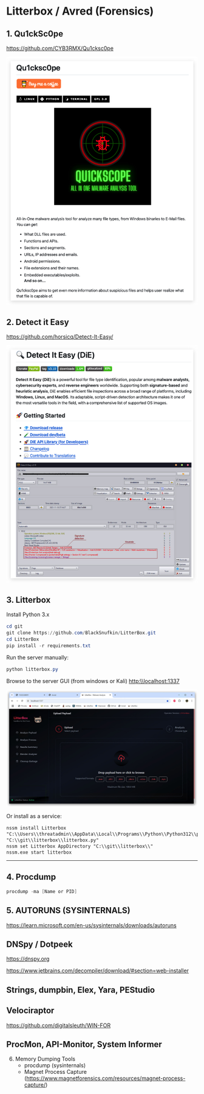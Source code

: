 # Litterbox / Avred (Forensics)

## 1. Qu1ckSc0pe
<https://github.com/CYB3RMX/Qu1cksc0pe>

![image](./images/litter_quick.jpg)

## 2. Detect it Easy

<https://github.com/horsicq/Detect-It-Easy/>

![image](./images/litter_DIE.jpg)

## 3. Litterbox

Install Python 3.x

```powershell
cd git
git clone https://github.com/BlackSnufkin/LitterBox.git
cd LitterBox
pip install -r requirements.txt
```

Run the server manually:

```powershell
python litterbox.py
```
Browse to the server GUI (from windows or Kali)
<http:\\localhost:1337>

![image](./images/litterbox.jpg)

Or install as a service:

```
nssm install Litterbox "C:\\Users\\threatadmin\\AppData\\Local\\Programs\\Python\\Python312\\python.exe" "C:\\git\\litterbox\\litterbox.py"
nssm set Litterbox AppDirectory "C:\\git\\litterbox\\"
nssm.exe start litterbox
```

----

## 4. Procdump

```powershell
procdump -ma [Name or PID]
```

## 5. AUTORUNS (SYSINTERNALS)
<https://learn.microsoft.com/en-us/sysinternals/downloads/autoruns>

## DNSpy / Dotpeek
<https://dnspy.org>

<https://www.jetbrains.com/decompiler/download/#section=web-installer>

## Strings, dumpbin, Elex, Yara, PEStudio

## Velociraptor

https://github.com/digitalsleuth/WIN-FOR

## ProcMon, API-Monitor, System Informer

6. Memory Dumping Tools
   - procdump (sysinternals)
   - Magnet Process Capture (<https://www.magnetforensics.com/resources/magnet-process-capture/>)